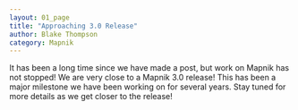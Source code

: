 ```yaml
---
layout: 01_page
title: "Approaching 3.0 Release"
author: Blake Thompson
category: Mapnik
---
```


It has been a long time since we have made a post, but work on Mapnik has not stopped! We are very close to a Mapnik 3.0 release! This has been a major milestone we have been working on for several years. Stay tuned for more details as we get closer to the release!
